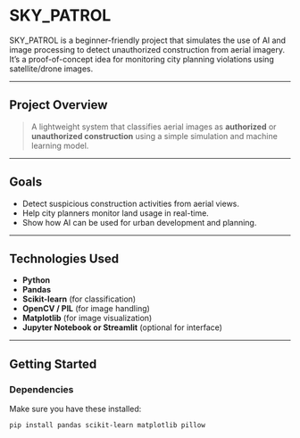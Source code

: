 # SKY_PATROL 

SKY_PATROL is a beginner-friendly project that simulates the use of AI and image processing to detect unauthorized construction from aerial imagery. It’s a proof-of-concept idea for monitoring city planning violations using satellite/drone images.

---

## Project Overview

> A lightweight system that classifies aerial images as **authorized** or **unauthorized construction** using a simple simulation and machine learning model.

---

## Goals

- Detect suspicious construction activities from aerial views.
- Help city planners monitor land usage in real-time.
- Show how AI can be used for urban development and planning.

---

## Technologies Used

- **Python**
- **Pandas**
- **Scikit-learn** (for classification)
- **OpenCV / PIL** (for image handling)
- **Matplotlib** (for image visualization)
- **Jupyter Notebook or Streamlit** (optional for interface)

---

## Getting Started

### Dependencies

Make sure you have these installed:

```bash
pip install pandas scikit-learn matplotlib pillow

